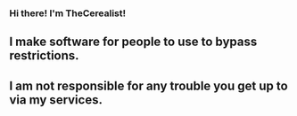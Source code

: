 ### Hi there! I'm TheCerealist!
## I make software for people to use to bypass restrictions.
## I am not responsible for any trouble you get up to via my services.

